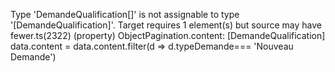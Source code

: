 Type 'DemandeQualification[]' is not assignable to type '[DemandeQualification]'.
  Target requires 1 element(s) but source may have fewer.ts(2322)
(property) ObjectPagination<DemandeQualification>.content: [DemandeQualification]
          data.content = data.content.filter(d => d.typeDemande=== 'Nouveau Demande')
